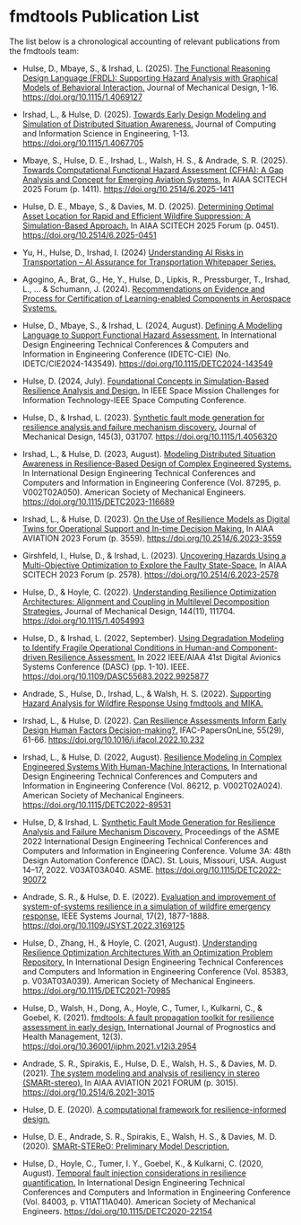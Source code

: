 # fmdtools Publication List

The list below is a chronological accounting of relevant publications from the fmdtools team:

- Hulse, D., Mbaye, S., & Irshad, L. (2025). [The Functional Reasoning Design Language (FRDL): Supporting Hazard Analysis with Graphical Models of Behavioral Interaction.](https://www.researchgate.net/publication/393537342_The_Functional_Reasoning_Design_Language_FRDL_Supporting_Hazard_Analysis_with_Graphical_Models_of_Behavioral_Interaction) Journal of Mechanical Design, 1-16. https://doi.org/10.1115/1.4069127

- Irshad, L., & Hulse, D. (2025). [Towards Early Design Modeling and Simulation of Distributed Situation Awareness.](https://www.researchgate.net/profile/Daniel-Hulse-4/publication/388338743_Towards_Early_Design_Modeling_and_Simulation_of_Distributed_Situation_Awareness/links/6797b278645ef274a449ce16/Toward-Early-Design-Modeling-and-Simulation-of-Distributed-Situation-Awareness.pdf) Journal of Computing and Information Science in Engineering, 1-13. https://doi.org/10.1115/1.4067705

- Mbaye, S., Hulse, D. E., Irshad, L., Walsh, H. S., & Andrade, S. R. (2025). [Towards Computational Functional Hazard Assessment (CFHA): A Gap Analysis and Concept for Emerging Aviation Systems.](https://ntrs.nasa.gov/citations/20240013093) In AIAA SCITECH 2025 Forum (p. 1411). https://doi.org/10.2514/6.2025-1411

- Hulse, D. E., Mbaye, S., & Davies, M. D. (2025). [Determining Optimal Asset Location for Rapid and Efficient Wildfire Suppression: A Simulation-Based Approach.](https://ntrs.nasa.gov/api/citations/20240015828/downloads/Wildfire%20Simulation%20Optimization.pdf) In AIAA SCITECH 2025 Forum (p. 0451). https://doi.org/10.2514/6.2025-0451

- Yu, H., Hulse, D., Irshad, I. (2024) [Understanding AI Risks in Transportation – AI Assurance for Transportation Whitepaper Series.](https://www.transportation.gov/sites/dot.gov/files/2024-09/HASS_COE_AI_Assurance_Whitepaper_AI_Risk_Sep2024.pdf)

- Agogino, A., Brat, G., He, Y., Hulse, D., Lipkis, R., Pressburger, T., Irshad, L., ... & Schumann, J. (2024). [Recommendations on Evidence and Process for Certification of Learning-enabled Components in Aerospace Systems.](https://ntrs.nasa.gov/citations/20240006865)

- Hulse, D., Mbaye, S., & Irshad, L. (2024, August). [Defining A Modelling Language to Support Functional Hazard Assessment.](https://ntrs.nasa.gov/api/citations/20240006675/downloads/IDETC_CIE_2024_143549_revised.pdf) In International Design Engineering Technical Conferences & Computers and Information in Engineering Conference (IDETC-CIE) (No. IDETC/CIE2024-143549). https://doi.org/10.1115/DETC2024-143549

- Hulse, D. (2024, July). [Foundational Concepts in Simulation-Based Resilience Analysis and Design.](https://ntrs.nasa.gov/api/citations/20240004836/downloads/resilience_abstract.pdf) In IEEE Space Mission Challenges for Information Technology-IEEE Space Computing Conference.

- Hulse, D., & Irshad, L. (2023). [Synthetic fault mode generation for resilience analysis and failure mechanism discovery.](https://www.researchgate.net/publication/366213308_Synthetic_Fault_Mode_Generation_for_Resilience_Analysis_and_Failure_Mechanism_Discovery) Journal of Mechanical Design, 145(3), 031707. https://doi.org/10.1115/1.4056320

- Irshad, L., & Hulse, D. (2023, August). [Modeling Distributed Situation Awareness in Resilience-Based Design of Complex Engineered Systems.](https://ntrs.nasa.gov/citations/20220008569) In International Design Engineering Technical Conferences and Computers and Information in Engineering Conference (Vol. 87295, p. V002T02A050). American Society of Mechanical Engineers. https://doi.org/10.1115/DETC2023-116689

- Irshad, L., & Hulse, D. (2023). [On the Use of Resilience Models as Digital Twins for Operational Support and In-time Decision Making.](https://arc.aiaa.org/doi/epdf/10.2514/6.2023-3559) In AIAA AVIATION 2023 Forum (p. 3559). https://doi.org/10.2514/6.2023-3559

- Girshfeld, I., Hulse, D., & Irshad, L. (2023). [Uncovering Hazards Using a Multi-Objective Optimization to Explore the Faulty State-Space.](https://ntrs.nasa.gov/api/citations/20220008572/downloads/AIAA_CCEA_paper_submitted.pdf) In AIAA SCITECH 2023 Forum (p. 2578). https://doi.org/10.2514/6.2023-2578

- Hulse, D., & Hoyle, C. (2022). [Understanding Resilience Optimization Architectures: Alignment and Coupling in Multilevel Decomposition Strategies.](https://www.researchgate.net/publication/361997209_Understanding_Resilience_Optimization_Architectures_Alignment_and_Coupling_in_Multilevel_Decomposition_Strategies) Journal of Mechanical Design, 144(11), 111704.  https://doi.org/10.1115/1.4054993

- Hulse, D., & Irshad, L. (2022, September). [Using Degradation Modeling to Identify Fragile Operational Conditions in Human-and Component-driven Resilience Assessment.](https://ntrs.nasa.gov/api/citations/20220004437/downloads/DASC_Paper_Hulse_Irshad.pdf) In 2022 IEEE/AIAA 41st Digital Avionics Systems Conference (DASC) (pp. 1-10). IEEE. https://doi.org/10.1109/DASC55683.2022.9925877

- Andrade, S., Hulse, D., Irshad, L., & Walsh, H. S. (2022). [Supporting Hazard Analysis for Wildfire Response Using fmdtools and MIKA.](https://ntrs.nasa.gov/api/citations/20220014099/downloads/Hazard%20Report%20v2.0-FINAL.pdf)

- Irshad, L., & Hulse, D. (2022). [Can Resilience Assessments Inform Early Design Human Factors Decision-making?.](https://www.sciencedirect.com/science/article/pii/S2405896322022583) IFAC-PapersOnLine, 55(29), 61-66. https://doi.org/10.1016/j.ifacol.2022.10.232

- Irshad, L., & Hulse, D. (2022, August). [Resilience Modeling in Complex Engineered Systems With Human-Machine Interactions.](https://www.researchgate.net/publication/365446506_Resilience_Modeling_in_Complex_Engineered_Systems_With_Human-Machine_Interactions) In International Design Engineering Technical Conferences and Computers and Information in Engineering Conference (Vol. 86212, p. V002T02A024). American Society of Mechanical Engineers. https://doi.org/10.1115/DETC2022-89531

- Hulse, D, & Irshad, L. [Synthetic Fault Mode Generation for Resilience Analysis and Failure Mechanism Discovery.](https://ntrs.nasa.gov/api/citations/20220002050/downloads/DETC2022-90072.pdf) Proceedings of the ASME 2022 International Design Engineering Technical Conferences and Computers and Information in Engineering Conference. Volume 3A: 48th Design Automation Conference (DAC). St. Louis, Missouri, USA. August 14–17, 2022. V03AT03A040. ASME. https://doi.org/10.1115/DETC2022-90072

- Andrade, S. R., & Hulse, D. E. (2022). [Evaluation and improvement of system-of-systems resilience in a simulation of wildfire emergency response.](https://ntrs.nasa.gov/api/citations/20210021739/downloads/ISJ-RE-21-13446-finalpdf-combined.pdf) IEEE Systems Journal, 17(2), 1877-1888. https://doi.org/10.1109/JSYST.2022.3169125

- Hulse, D., Zhang, H., & Hoyle, C. (2021, August). [Understanding Resilience Optimization Architectures With an Optimization Problem Repository.](https://ntrs.nasa.gov/api/citations/20210010232/downloads/IDETC2021-70985%20-%20Final.pdf) In International Design Engineering Technical Conferences and Computers and Information in Engineering Conference (Vol. 85383, p. V03AT03A039). American Society of Mechanical Engineers. https://doi.org/10.1115/DETC2021-70985

- Hulse, D., Walsh, H., Dong, A., Hoyle, C., Tumer, I., Kulkarni, C., & Goebel, K. (2021). [fmdtools: A fault propagation toolkit for resilience assessment in early design.](https://doi.org/10.36001/ijphm.2021.v12i3.2954) International Journal of Prognostics and Health Management, 12(3). https://doi.org/10.36001/ijphm.2021.v12i3.2954

- Andrade, S. R., Spirakis, E., Hulse, D. E., Walsh, H. S., & Davies, M. D. (2021). [The system modeling and analysis of resiliency in stereo (SMARt-stereo).](https://ntrs.nasa.gov/api/citations/20205008170/downloads/AIAAAviation2021_SMARt_STEReO.pdf) In AIAA AVIATION 2021 FORUM (p. 3015). https://doi.org/10.2514/6.2021-3015

- Hulse, D. E. (2020). [A computational framework for resilience-informed design.](https://ir.library.oregonstate.edu/concern/graduate_thesis_or_dissertations/dj52wc60h)

- Hulse, D. E., Andrade, S. R., Spirakis, E., Walsh, H. S., & Davies, M. D. (2020). [SMARt-STEReO: Preliminary Model Description.](https://ntrs.nasa.gov/citations/20205007481)

- Hulse, D., Hoyle, C., Tumer, I. Y., Goebel, K., & Kulkarni, C. (2020, August). [Temporal fault injection considerations in resilience quantification.](https://www.researchgate.net/publication/341554044_Temporal_Fault_Injection_Considerations_in_Resilience_Quantification) In International Design Engineering Technical Conferences and Computers and Information in Engineering Conference (Vol. 84003, p. V11AT11A040). American Society of Mechanical Engineers. https://doi.org/10.1115/DETC2020-22154
